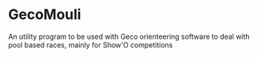 # GecoMouli
An utility program to be used with Geco orienteering software to deal with pool based races, mainly for Show'O competitions
